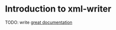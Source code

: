 # Introduction to xml-writer

TODO: write [great documentation](http://jacobian.org/writing/great-documentation/what-to-write/)

